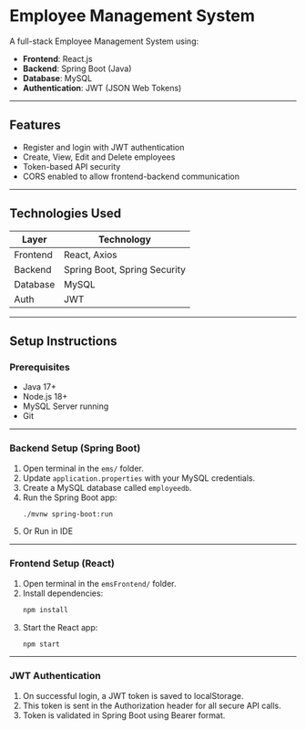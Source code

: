 # Employee Management System

A full-stack Employee Management System using:

-  **Frontend**: React.js
-  **Backend**: Spring Boot (Java)
-  **Database**: MySQL
-  **Authentication**: JWT (JSON Web Tokens)

---

##  Features

- Register and login with JWT authentication
- Create, View, Edit and Delete employees
- Token-based API security
- CORS enabled to allow frontend-backend communication

---

##  Technologies Used

| Layer     | Technology         |
|-----------|--------------------|
| Frontend  | React, Axios |
| Backend   | Spring Boot, Spring Security |
| Database  | MySQL              |
| Auth      | JWT                |

---

## Setup Instructions

### Prerequisites

- Java 17+
- Node.js 18+
- MySQL Server running
- Git

---

### Backend Setup (Spring Boot)

1. Open terminal in the `ems/` folder.
2. Update `application.properties` with your MySQL credentials.
3. Create a MySQL database called `employeedb`.
4. Run the Spring Boot app:
   ```bash
   ./mvnw spring-boot:run
5. Or Run in IDE

---

### Frontend Setup (React)

1. Open terminal in the `emsFrontend/` folder.
2. Install dependencies:
   ```bash
   npm install
3. Start the React app:
   ```bash
   npm start

---

### JWT Authentication

1. On successful login, a JWT token is saved to localStorage.
2. This token is sent in the Authorization header for all secure API calls.
3. Token is validated in Spring Boot using Bearer <token> format.
